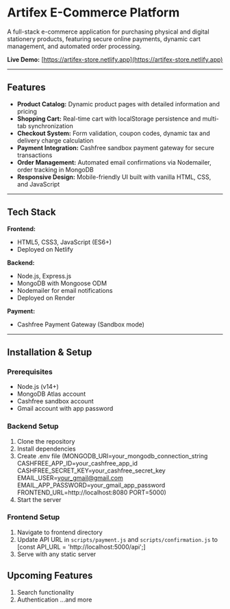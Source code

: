 # Artifex E-Commerce Platform

A full-stack e-commerce application for purchasing physical and digital stationery products, featuring secure online payments, dynamic cart management, and automated order processing.

**Live Demo:** [https://artifex-store.netlify.app](https://artifex-store.netlify.app)

---

## Features

- **Product Catalog:** Dynamic product pages with detailed information and pricing
- **Shopping Cart:** Real-time cart with localStorage persistence and multi-tab synchronization
- **Checkout System:** Form validation, coupon codes, dynamic tax and delivery charge calculation
- **Payment Integration:** Cashfree sandbox payment gateway for secure transactions
- **Order Management:** Automated email confirmations via Nodemailer, order tracking in MongoDB
- **Responsive Design:** Mobile-friendly UI built with vanilla HTML, CSS, and JavaScript

---

## Tech Stack

**Frontend:**
- HTML5, CSS3, JavaScript (ES6+)
- Deployed on Netlify

**Backend:**
- Node.js, Express.js
- MongoDB with Mongoose ODM
- Nodemailer for email notifications
- Deployed on Render

**Payment:**
- Cashfree Payment Gateway (Sandbox mode)
  
---

## Installation & Setup

### Prerequisites
- Node.js (v14+)
- MongoDB Atlas account
- Cashfree sandbox account
- Gmail account with app password

### Backend Setup

1. Clone the repository
2. Install dependencies
3. Create .env file
   (MONGODB_URI=your_mongodb_connection_string
    CASHFREE_APP_ID=your_cashfree_app_id
    CASHFREE_SECRET_KEY=your_cashfree_secret_key
    EMAIL_USER=your_gmail@gmail.com
    EMAIL_APP_PASSWORD=your_gmail_app_password
    FRONTEND_URL=http://localhost:8080
    PORT=5000)
4. Start the server

### Frontend Setup

1. Navigate to frontend directory
2. Update API URL in `scripts/payment.js` and `scripts/confirmation.js` to [const API_URL = 'http://localhost:5000/api';]
3. Serve with any static server

## Upcoming Features

1. Search functionality
2. Authentication ...and more
